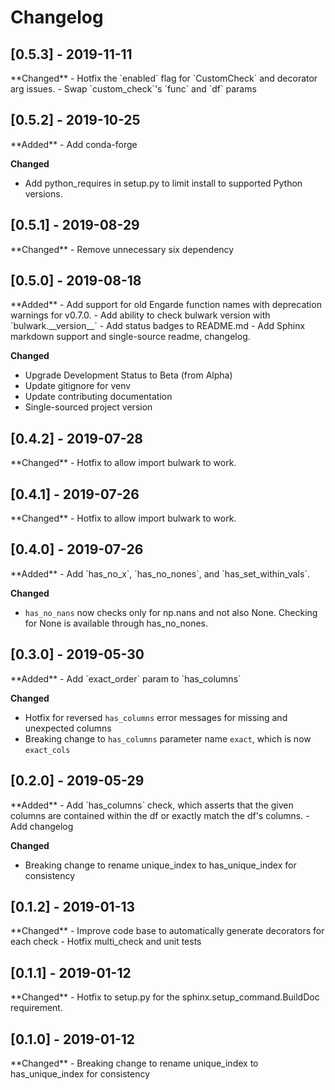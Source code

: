Changelog
==========

<h2>[0.5.3] - 2019-11-11</h2>
**Changed**
- Hotfix the `enabled` flag for `CustomCheck` and decorator arg issues.
- Swap `custom_check`'s `func` and `df` params


<h2>[0.5.2] - 2019-10-25</h2>
**Added**
- Add conda-forge

**Changed**
- Add python_requires in setup.py to limit install to supported Python versions.


<h2>[0.5.1] - 2019-08-29</h2>
**Changed**
- Remove unnecessary six dependency


<h2>[0.5.0] - 2019-08-18</h2>
**Added**
- Add support for old Engarde function names with deprecation warnings for v0.7.0.
- Add ability to check bulwark version with `bulwark.__version__`
- Add status badges to README.md
- Add Sphinx markdown support and single-source readme, changelog.

**Changed**
- Upgrade Development Status to Beta (from Alpha)
- Update gitignore for venv
- Update contributing documentation
- Single-sourced project version

<h2>[0.4.2] - 2019-07-28</h2>
**Changed**
- Hotfix to allow import bulwark to work.

<h2>[0.4.1] - 2019-07-26</h2>
**Changed**
- Hotfix to allow import bulwark to work.

<h2>[0.4.0] - 2019-07-26</h2>
**Added**
- Add `has_no_x`, `has_no_nones`, and `has_set_within_vals`.

**Changed**
- `has_no_nans` now checks only for np.nans and not also None. Checking for None is available through has_no_nones.

<h2>[0.3.0] - 2019-05-30</h2>
**Added**
- Add `exact_order` param to `has_columns`

**Changed**
- Hotfix for reversed `has_columns` error messages for missing and unexpected columns
- Breaking change to `has_columns` parameter name `exact`, which is now `exact_cols`

<h2>[0.2.0] - 2019-05-29</h2>
**Added**
- Add `has_columns` check, which asserts that the given columns are contained within the df or exactly match the df's columns.
- Add changelog

**Changed**
- Breaking change to rename unique_index to has_unique_index for consistency


<h2>[0.1.2] - 2019-01-13</h2>
**Changed**
- Improve code base to automatically generate decorators for each check
- Hotfix multi_check and unit tests


<h2>[0.1.1] - 2019-01-12</h2>
**Changed**
- Hotfix to setup.py for the sphinx.setup_command.BuildDoc requirement.


<h2>[0.1.0] - 2019-01-12</h2>
**Changed**
- Breaking change to rename unique_index to has_unique_index for consistency
